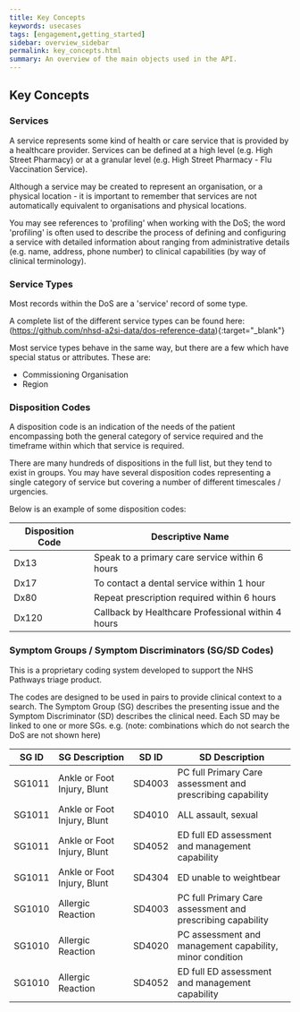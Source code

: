```yaml
---
title: Key Concepts
keywords: usecases
tags: [engagement,getting_started]
sidebar: overview_sidebar
permalink: key_concepts.html
summary: An overview of the main objects used in the API.
---
```


## Key Concepts ###

### Services ###
A service represents some kind of health or care service that is provided by a healthcare provider. Services can be defined at a high level (e.g. High Street Pharmacy) or at a granular level (e.g. High Street Pharmacy - Flu Vaccination Service).

Although a service may be created to represent an organisation, or a physical location - it is important to remember that services are not automatically equivalent to organisations and physical locations.

You may see references to 'profiling' when working with the DoS; the word 'profiling' is often used to describe the process of defining and configuring a service with detailed information about ranging from administrative details (e.g. name, address, phone number) to clinical capabilities (by way of clinical terminology).


### Service Types ###
Most records within the DoS are a 'service' record of some type.

A complete list of the different service types can be found here: (https://github.com/nhsd-a2si-data/dos-reference-data){:target="_blank"}

Most service types behave in the same way, but there are a few which have special status or attributes. These are:

* Commissioning Organisation
* Region


### Disposition Codes ###
A disposition code is an indication of the needs of the patient encompassing both the general category of service required and the timeframe within which that service is required.

There are many hundreds of dispositions in the full list, but they tend to exist in groups. You may have several disposition codes representing a single category of service but covering a number of different timescales / urgencies.

Below is an example of some disposition codes:

| Disposition Code   | Descriptive Name                                      |
|--------------------|-------------------------------------------------------|
| Dx13               | Speak to a primary care service within 6 hours        |
| Dx17               | To contact a dental service within 1 hour             |
| Dx80               | Repeat prescription required within 6 hours           |
| Dx120              | Callback by Healthcare Professional within 4 hours    |


### Symptom Groups / Symptom Discriminators (SG/SD Codes)

This is a proprietary coding system developed to support the NHS Pathways triage product.

The codes are designed to be used in pairs to provide clinical context to a search. The Symptom Group (SG) describes the presenting issue and the Symptom Discriminator (SD) describes the clinical need. Each SD may be linked to one or more SGs.
e.g. (note: combinations which do not search the DoS are not shown here)

| SG ID  | SG Description                   |  SD ID   | SD Description                                              |
|------- | -------------------------------- | -------- | ------------------------------------------------------------|
| SG1011 |	Ankle or Foot Injury, Blunt   	| SD4003   |	PC full Primary Care assessment and prescribing capability |
| SG1011 |	Ankle or Foot Injury, Blunt   	| SD4010   |	ALL assault, sexual                                        |
| SG1011 |	Ankle or Foot Injury, Blunt	    | SD4052   |	ED full ED assessment and management capability            |
| SG1011 |	Ankle or Foot Injury, Blunt	    | SD4304   |	ED unable to weightbear                                    |
| SG1010 |  Allergic Reaction               | SD4003   |  PC full Primary Care assessment and prescribing capability |
| SG1010 |  Allergic Reaction               |	SD4020   |	PC assessment and management capability, minor condition   |
| SG1010 |  Allergic Reaction               |	SD4052   |	ED full ED assessment and management capability            |
